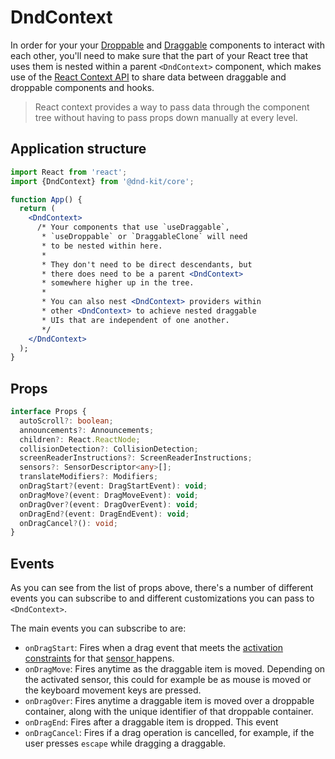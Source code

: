 # DndContext

In order for your your [Droppable](../droppable.md) and [Draggable](../draggable/) components to interact with each other, you'll need to make sure that the part of your React tree that uses them is nested within  a parent `<DndContext>` component, which makes use of the [React Context API](https://reactjs.org/docs/context.html) to share data between draggable and droppable components and hooks.

> React context provides a way to pass data through the component tree without having to pass props down manually at every level.

## Application structure

```jsx
import React from 'react';
import {DndContext} from '@dnd-kit/core';

function App() {
  return (
    <DndContext>
      /* Your components that use `useDraggable`,
       * `useDroppable` or `DraggableClone` will need
       * to be nested within here.
       *
       * They don't need to be direct descendants, but
       * there does need to be a parent <DndContext>
       * somewhere higher up in the tree.
       * 
       * You can also nest <DndContext> providers within
       * other <DndContext> to achieve nested draggable
       * UIs that are independent of one another.
       */
    </DndContext>
  );
}
```

## Props

```typescript
interface Props {
  autoScroll?: boolean;
  announcements?: Announcements;
  children?: React.ReactNode;
  collisionDetection?: CollisionDetection;
  screenReaderInstructions?: ScreenReaderInstructions;
  sensors?: SensorDescriptor<any>[];
  translateModifiers?: Modifiers;
  onDragStart?(event: DragStartEvent): void;
  onDragMove?(event: DragMoveEvent): void;
  onDragOver?(event: DragOverEvent): void;
  onDragEnd?(event: DragEndEvent): void;
  onDragCancel?(): void;
}
```

## Events

As you can see from the list of props above, there's a number of different events you can subscribe to and different customizations you can pass to `<DndContext>`.

The main events you can subscribe to are:

* `onDragStart`: Fires when a drag event that meets the [activation constraints]() for that [sensor ](../sensors/)happens.
* `onDragMove`:  Fires anytime as the draggable item is moved. Depending on the activated sensor, this could for example be as mouse is moved or the keyboard movement keys are pressed.
* `onDragOver`:  Fires anytime a draggable item is moved over a droppable container, along with the unique identifier of that droppable container.
* `onDragEnd`:  Fires after a draggable item is dropped. This event 
* `onDragCancel`: Fires if a drag operation is cancelled, for example, if the user presses `escape` while dragging a draggable.



